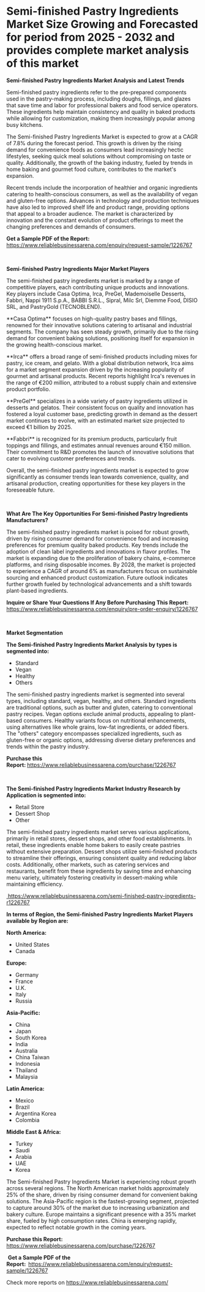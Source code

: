 <p><h1>Semi-finished Pastry Ingredients Market Size Growing and Forecasted for period from 2025 - 2032 and provides complete market analysis of this market</h1></p><p><strong>Semi-finished Pastry Ingredients Market Analysis and Latest Trends</strong></p>
<p><p>Semi-finished pastry ingredients refer to the pre-prepared components used in the pastry-making process, including doughs, fillings, and glazes that save time and labor for professional bakers and food service operators. These ingredients help maintain consistency and quality in baked products while allowing for customization, making them increasingly popular among busy kitchens.</p><p>The Semi-finished Pastry Ingredients Market is expected to grow at a CAGR of 7.8% during the forecast period. This growth is driven by the rising demand for convenience foods as consumers lead increasingly hectic lifestyles, seeking quick meal solutions without compromising on taste or quality. Additionally, the growth of the baking industry, fueled by trends in home baking and gourmet food culture, contributes to the market's expansion.</p><p>Recent trends include the incorporation of healthier and organic ingredients catering to health-conscious consumers, as well as the availability of vegan and gluten-free options. Advances in technology and production techniques have also led to improved shelf life and product range, providing options that appeal to a broader audience. The market is characterized by innovation and the constant evolution of product offerings to meet the changing preferences and demands of consumers.</p></p>
<p><strong>Get a Sample PDF of the Report:&nbsp;</strong> <a href="https://www.reliablebusinessarena.com/enquiry/request-sample/1226767?utm_campaign=2527&utm_medium=2&utm_source=Github&utm_content=ia&utm_term=07042025&utm_id=semi-finished-pastry-ingredients">https://www.reliablebusinessarena.com/enquiry/request-sample/1226767</a></p>
<p>&nbsp;</p>
<p><strong>Semi-finished Pastry Ingredients Major Market Players</strong></p>
<p><p>The semi-finished pastry ingredients market is marked by a range of competitive players, each contributing unique products and innovations. Key players include Casa Optima, Irca, PreGel, Mademoiselle Desserts, Fabbri, Nappi 1911 S.p.A., BABBI S.R.L., Sipral, Milc Srl, Diemme Food, DISIO SRL, and PastryGold (TECNOBLEND). </p><p>**Casa Optima** focuses on high-quality pastry bases and fillings, renowned for their innovative solutions catering to artisanal and industrial segments. The company has seen steady growth, primarily due to the rising demand for convenient baking solutions, positioning itself for expansion in the growing health-conscious market.</p><p>**Irca** offers a broad range of semi-finished products including mixes for pastry, ice cream, and gelato. With a global distribution network, Irca aims for a market segment expansion driven by the increasing popularity of gourmet and artisanal products. Recent reports highlight Irca's revenues in the range of €200 million, attributed to a robust supply chain and extensive product portfolio.</p><p>**PreGel** specializes in a wide variety of pastry ingredients utilized in desserts and gelatos. Their consistent focus on quality and innovation has fostered a loyal customer base, predicting growth in demand as the dessert market continues to evolve, with an estimated market size projected to exceed €1 billion by 2025.</p><p>**Fabbri** is recognized for its premium products, particularly fruit toppings and fillings, and estimates annual revenues around €150 million. Their commitment to R&D promotes the launch of innovative solutions that cater to evolving customer preferences and trends.</p><p>Overall, the semi-finished pastry ingredients market is expected to grow significantly as consumer trends lean towards convenience, quality, and artisanal production, creating opportunities for these key players in the foreseeable future.</p></p>
<p>&nbsp;</p>
<p><strong>What Are The Key Opportunities For Semi-finished Pastry Ingredients Manufacturers?</strong></p>
<p><p>The semi-finished pastry ingredients market is poised for robust growth, driven by rising consumer demand for convenience food and increasing preferences for premium quality baked products. Key trends include the adoption of clean label ingredients and innovations in flavor profiles. The market is expanding due to the proliferation of bakery chains, e-commerce platforms, and rising disposable incomes. By 2028, the market is projected to experience a CAGR of around 6% as manufacturers focus on sustainable sourcing and enhanced product customization. Future outlook indicates further growth fueled by technological advancements and a shift towards plant-based ingredients.</p></p>
<p><strong>Inquire or Share Your Questions If Any Before Purchasing This Report:</strong> <a href="https://www.reliablebusinessarena.com/enquiry/pre-order-enquiry/1226767?utm_campaign=2527&utm_medium=2&utm_source=Github&utm_content=ia&utm_term=07042025&utm_id=semi-finished-pastry-ingredients">https://www.reliablebusinessarena.com/enquiry/pre-order-enquiry/1226767</a></p>
<p>&nbsp;</p>
<p><strong>Market Segmentation</strong></p>
<p><strong>The Semi-finished Pastry Ingredients Market Analysis by types is segmented into:</strong></p>
<p><ul><li>Standard</li><li>Vegan</li><li>Healthy</li><li>Others</li></ul></p>
<p><p>The semi-finished pastry ingredients market is segmented into several types, including standard, vegan, healthy, and others. Standard ingredients are traditional options, such as butter and gluten, catering to conventional pastry recipes. Vegan options exclude animal products, appealing to plant-based consumers. Healthy variants focus on nutritional enhancements, using alternatives like whole grains, low-fat ingredients, or added fibers. The "others" category encompasses specialized ingredients, such as gluten-free or organic options, addressing diverse dietary preferences and trends within the pastry industry.</p></p>
<p><strong>Purchase this Report:&nbsp;</strong><a href="https://www.reliablebusinessarena.com/purchase/1226767?utm_campaign=2527&utm_medium=2&utm_source=Github&utm_content=ia&utm_term=07042025&utm_id=semi-finished-pastry-ingredients">https://www.reliablebusinessarena.com/purchase/1226767</a></p>
<p>&nbsp;</p>
<p><strong>The Semi-finished Pastry Ingredients Market Industry Research by Application is segmented into:</strong></p>
<p><ul><li>Retail Store</li><li>Dessert Shop</li><li>Other</li></ul></p>
<p><p>The semi-finished pastry ingredients market serves various applications, primarily in retail stores, dessert shops, and other food establishments. In retail, these ingredients enable home bakers to easily create pastries without extensive preparation. Dessert shops utilize semi-finished products to streamline their offerings, ensuring consistent quality and reducing labor costs. Additionally, other markets, such as catering services and restaurants, benefit from these ingredients by saving time and enhancing menu variety, ultimately fostering creativity in dessert-making while maintaining efficiency.</p></p>
<p><a href="https://www.reliablebusinessarena.com/semi-finished-pastry-ingredients-r1226767?utm_campaign=2527&utm_medium=2&utm_source=Github&utm_content=ia&utm_term=07042025&utm_id=semi-finished-pastry-ingredients">&nbsp;https://www.reliablebusinessarena.com/semi-finished-pastry-ingredients-r1226767</a></p>
<p><strong>In terms of Region, the Semi-finished Pastry Ingredients Market Players available by Region are:</strong></p>
<p>
    <p> <strong> North America: </strong>
        <ul>
            <li>United States</li>
            <li>Canada</li>
        </ul>
        </p> 
    <p> <strong> Europe: </strong>
        <ul>
            <li>Germany</li>
            <li>France</li>
            <li>U.K.</li>
            <li>Italy</li>
            <li>Russia</li>
        </ul>
        </p> 
    <p> <strong> Asia-Pacific: </strong>
        <ul>
            <li>China</li>
            <li>Japan</li>
            <li>South Korea</li>
            <li>India</li>
            <li>Australia</li>
            <li>China Taiwan</li>
            <li>Indonesia</li>
            <li>Thailand</li>
            <li>Malaysia</li>
        </ul>
        </p> 
    <p> <strong> Latin America: </strong>
        <ul>
            <li>Mexico</li>
            <li>Brazil</li>
            <li>Argentina Korea</li>
            <li>Colombia</li>
        </ul>
        </p> 
    <p> <strong> Middle East & Africa: </strong>
        <ul>
            <li>Turkey</li>
            <li>Saudi</li>
            <li>Arabia</li>
            <li>UAE</li>
            <li>Korea</li>
        </ul>
    </p>
    </p>
<p><p>The Semi-finished Pastry Ingredients Market is experiencing robust growth across several regions. The North American market holds approximately 25% of the share, driven by rising consumer demand for convenient baking solutions. The Asia-Pacific region is the fastest-growing segment, projected to capture around 30% of the market due to increasing urbanization and bakery culture. Europe maintains a significant presence with a 35% market share, fueled by high consumption rates. China is emerging rapidly, expected to reflect notable growth in the coming years.</p></p>
<p><strong>Purchase this Report: </strong><a href="https://www.reliablebusinessarena.com/purchase/1226767?utm_campaign=2527&utm_medium=2&utm_source=Github&utm_content=ia&utm_term=07042025&utm_id=semi-finished-pastry-ingredients">https://www.reliablebusinessarena.com/purchase/1226767</a></p>
<p>&nbsp;<strong>Get a Sample PDF of the Report:&nbsp;&nbsp;</strong><a href="https://www.reliablebusinessarena.com/enquiry/request-sample/1226767?utm_campaign=2527&utm_medium=2&utm_source=Github&utm_content=ia&utm_term=07042025&utm_id=semi-finished-pastry-ingredients">https://www.reliablebusinessarena.com/enquiry/request-sample/1226767</a></p>
<p><strong></strong></p>
<p>Check more reports on <a href="https://www.reliablebusinessarena.com/?utm_campaign=2527&utm_medium=2&utm_source=Github&utm_content=ia&utm_term=07042025&utm_id=semi-finished-pastry-ingredients">https://www.reliablebusinessarena.com/</a></p>